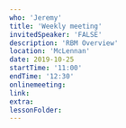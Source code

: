 ```yaml
---
who: 'Jeremy'
title: 'Weekly meeting'
invitedSpeaker: 'FALSE'
description: 'RBM Overview'
location: 'McLennan'
date: 2019-10-25
startTime: '11:00'
endTime: '12:30'
onlinemeeting: 
link: 
extra: 
lessonFolder: 
---
```

